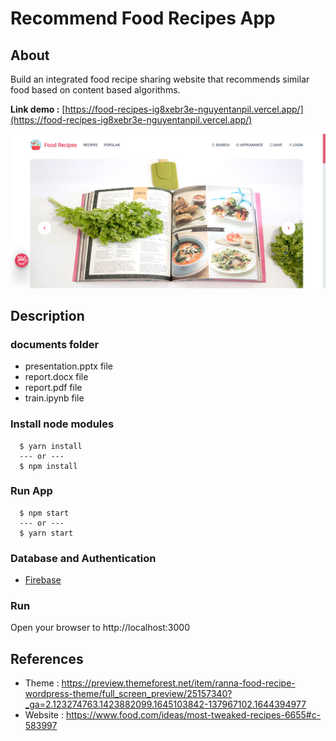 # Recommend Food Recipes App

## About

Build an integrated food recipe sharing website that recommends similar food based on content based algorithms.

**Link demo :** [https://food-recipes-ig8xebr3e-nguyentanpil.vercel.app/](https://food-recipes-ig8xebr3e-nguyentanpil.vercel.app/)

![Preview bg](./preview_bg.png)

## Description

### documents folder

- presentation.pptx file
- report.docx file
- report.pdf file
- train.ipynb file

### Install node modules

```
  $ yarn install
  --- or ---
  $ npm install

```

### Run App

```
  $ npm start
  --- or ---
  $ yarn start
```

### Database and Authentication

- [Firebase](https://firebase.google.com/)

### Run

Open your browser to http://localhost:3000

## References

- Theme : https://preview.themeforest.net/item/ranna-food-recipe-wordpress-theme/full_screen_preview/25157340?_ga=2.123274763.1423882099.1645103842-137967102.1644394977
- Website : https://www.food.com/ideas/most-tweaked-recipes-6655#c-583997
